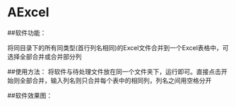 # AExcel

##软件功能：

将同目录下的所有同类型(首行列名相同)的Excel文件合并到一个Excel表格中，可选择全部合并或合并部分列

##使用方法：
将软件与待处理文件放在同一个文件夹下，运行即可。直接点击开始则全部合并，输入列名则只合并每个表中的相同列，列名之间用空格分开

##软件效果图：
